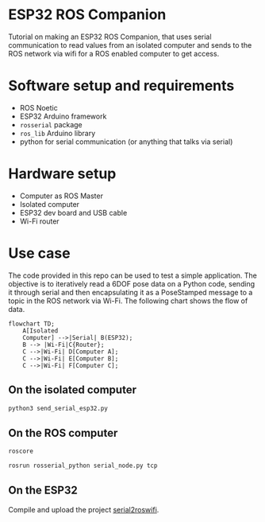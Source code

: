 # ESP32 ROS Companion
Tutorial on making an ESP32 ROS Companion, that uses serial communication to read values from an isolated computer and sends to the ROS network via wifi for a ROS enabled computer to get access.


# Software setup and requirements
* ROS Noetic
* ESP32 Arduino framework
* `rosserial` package
* `ros_lib` Arduino library
* python for serial communication (or anything that talks via serial)

# Hardware setup
* Computer as ROS Master
* Isolated computer 
* ESP32 dev board and USB cable
* Wi-Fi router

# Use case

The code provided in this repo can be used to test a simple application. The objective is to iteratively read a 6DOF pose data on a Python code, sending it through serial and then encapsulating it as a PoseStamped message to a topic in the ROS network via Wi-Fi. The following chart shows the flow of data.

```mermaid
flowchart TD;
    A[Isolated 
    Computer] -->|Serial| B(ESP32);
    B --> |Wi-Fi|C{Router};
    C -->|Wi-Fi| D[Computer A];
    C -->|Wi-Fi| E[Computer B];
    C -->|Wi-Fi| F[Computer C];
```

## On the isolated computer

```bash
python3 send_serial_esp32.py
```

## On the ROS computer

```bash
roscore
```

```bash
rosrun rosserial_python serial_node.py tcp
```

## On the ESP32

Compile and upload the project [serial2roswifi](serial2roswifi/serial2roswifi.ino).